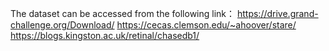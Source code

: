 The dataset can be accessed from the following link：
https://drive.grand-challenge.org/Download/
https://cecas.clemson.edu/~ahoover/stare/
https://blogs.kingston.ac.uk/retinal/chasedb1/
